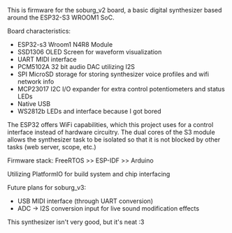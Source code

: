 This is firmware for the soburg_v2 board, a basic digital synthesizer based around the ESP32-S3 WROOM1 SoC.

Board characteristics: 
  - ESP32-s3 Wroom1 N4R8 Module
  - SSD1306 OLED Screen for waveform visualization
  - UART MIDI interface
  - PCM5102A 32 bit audio DAC utilizing I2S
  - SPI MicroSD storage for storing synthesizer voice profiles and wifi network info
  - MCP23017 I2C I/O expander for extra control potentiometers and status LEDs
  - Native USB
  - WS2812b LEDs and interface because I got bored

The ESP32 offers WiFi capabilities, which this project uses for a control interface instead of hardware circuitry.
The dual cores of the S3 module allows the synthesizer task to be isolated so that it is not blocked by other tasks (web server, scope, etc.)

Firmware stack: FreeRTOS >> ESP-IDF >> Arduino

Utilizing PlatformIO for build system and chip interfacing 

Future plans for soburg_v3: 
  - USB MIDI interface (through UART conversion)
  - ADC -> I2S conversion input for live sound modification effects

This synthesizer isn't very good, but it's neat :3 
